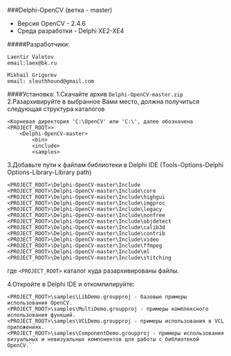 ###Delphi-OpenCV (ветка - master)
* Версия OpenCV - 2.4.6<br>
* Среда разработки - Delphi XE2-XE4<br>

#####Разработчики:
```
Laentir Valetov
email:laex@bk.ru

Mikhail Grigorev
email: sleuthhound@gmail.com
```
####Установка:
1.Скачайте архив ```Delphi-OpenCV-master.zip```<br>
2.Разархивируйте в выбранное Вами место, должна получиться следующая структура каталогов

```
<Корневая директория 'C:\OpenCV' или 'C:\', далее обозначена <PROJECT_ROOT>>
	<Delphi-OpenCV-master>
		<bin>
		<include>
		<samples>
```
3.Добавьте пути к файлам библиотеки в Delphi IDE (Tools-Options-Delphi Options-Library-Library path)
```
<PROJECT_ROOT>\Delphi-OpenCV-master\Include
<PROJECT_ROOT>\Delphi-OpenCV-master\Include\core
<PROJECT_ROOT>\Delphi-OpenCV-master\Include\highgui
<PROJECT_ROOT>\Delphi-OpenCV-master\Include\imgproc
<PROJECT_ROOT>\Delphi-OpenCV-master\Include\legacy
<PROJECT_ROOT>\Delphi-OpenCV-master\Include\nonfree
<PROJECT_ROOT>\Delphi-OpenCV-master\Include\objdetect
<PROJECT_ROOT>\Delphi-OpenCV-master\Include\calib3d
<PROJECT_ROOT>\Delphi-OpenCV-master\Include\contrib
<PROJECT_ROOT>\Delphi-OpenCV-master\Include\video
<PROJECT_ROOT>\Delphi-OpenCV-master\Include\ffmpeg
<PROJECT_ROOT>\Delphi-OpenCV-master\Include\ml
<PROJECT_ROOT>\Delphi-OpenCV-master\Include\stitching
```
где ```<PROJECT_ROOT>``` каталог куда разархивированы файлы.

4.Откройте в Delphi IDE и откомпилируйте:<br> 
```
<PROJECT_ROOT>\samples\LibDemo.groupproj - базовые примеры использования OpenCV.
<PROJECT_ROOT>\samples\MultiDemo.groupproj - примеры комплексного использования функций.
<PROJECT_ROOT>\samples\VCLDemo.groupproj - примеры использования в VCL приложениях.
<PROJECT_ROOT>\samples\ComponentDemo.groupproj - примеры использования визуальных и невизуальных компонентов для работы с библиотекой OpenCV.``